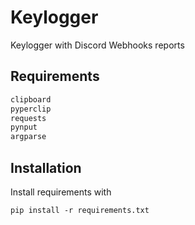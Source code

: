 # Keylogger
Keylogger with Discord Webhooks reports

## Requirements
```py
clipboard
pyperclip
requests
pynput
argparse
```

## Installation
Install requirements with
```batch
pip install -r requirements.txt
```

